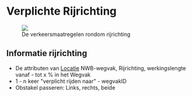 # Verplichte Rijrichting


<figure>
<img src="./hoofdstukken/media/verkeersmaatregelen-rijrichting.PNG">
<figcaption>De verkeersmaatregelen rondom rijrichting</caption>
</figure>

## Informatie rijrichting

* De attributen van [Locatie](#locatie) NWB-wegvak, Rijrichting, werkingslengte vanaf - tot x % in het Wegvak
* 1 - n keer "verplicht rijden naar" - wegvakID
* Obstakel passeren: Links, rechts, beide
